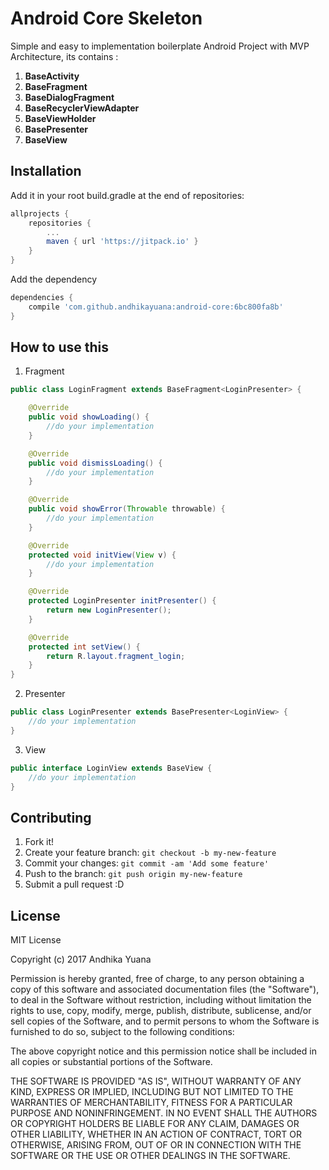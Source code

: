# Android Core Skeleton

Simple and easy to implementation boilerplate Android Project with MVP Architecture, its contains :

1. **BaseActivity**
2. **BaseFragment**
3. **BaseDialogFragment**
4. **BaseRecyclerViewAdapter**
5. **BaseViewHolder**
6. **BasePresenter**
7. **BaseView**

## Installation

Add it in your root build.gradle at the end of repositories:

```groovy
allprojects {
    repositories {
        ...
        maven { url 'https://jitpack.io' }
    }
}
```

Add the dependency

```groovy
dependencies {
    compile 'com.github.andhikayuana:android-core:6bc800fa8b'
}
```

## How to use this

1. Fragment

```java
public class LoginFragment extends BaseFragment<LoginPresenter> {

    @Override
    public void showLoading() {
        //do your implementation
    }

    @Override
    public void dismissLoading() {
        //do your implementation
    }

    @Override
    public void showError(Throwable throwable) {
        //do your implementation
    }

    @Override
    protected void initView(View v) {
        //do your implementation
    }

    @Override
    protected LoginPresenter initPresenter() {
        return new LoginPresenter();
    }

    @Override
    protected int setView() {
        return R.layout.fragment_login;
    }
}
```

2. Presenter

```java
public class LoginPresenter extends BasePresenter<LoginView> {
    //do your implementation
}
```

3. View

```java
public interface LoginView extends BaseView {
    //do your implementation
}
```

## Contributing

1. Fork it!
2. Create your feature branch: `git checkout -b my-new-feature`
3. Commit your changes: `git commit -am 'Add some feature'`
4. Push to the branch: `git push origin my-new-feature`
5. Submit a pull request :D

## License

MIT License

Copyright (c) 2017 Andhika Yuana

Permission is hereby granted, free of charge, to any person obtaining a copy
of this software and associated documentation files (the "Software"), to deal
in the Software without restriction, including without limitation the rights
to use, copy, modify, merge, publish, distribute, sublicense, and/or sell
copies of the Software, and to permit persons to whom the Software is
furnished to do so, subject to the following conditions:

The above copyright notice and this permission notice shall be included in all
copies or substantial portions of the Software.

THE SOFTWARE IS PROVIDED "AS IS", WITHOUT WARRANTY OF ANY KIND, EXPRESS OR
IMPLIED, INCLUDING BUT NOT LIMITED TO THE WARRANTIES OF MERCHANTABILITY,
FITNESS FOR A PARTICULAR PURPOSE AND NONINFRINGEMENT. IN NO EVENT SHALL THE
AUTHORS OR COPYRIGHT HOLDERS BE LIABLE FOR ANY CLAIM, DAMAGES OR OTHER
LIABILITY, WHETHER IN AN ACTION OF CONTRACT, TORT OR OTHERWISE, ARISING FROM,
OUT OF OR IN CONNECTION WITH THE SOFTWARE OR THE USE OR OTHER DEALINGS IN THE
SOFTWARE.
